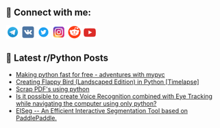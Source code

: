 ## 🔎 Connect with me:
[<img src="https://github.com/bullbesh/bullbesh/blob/main/images/Telegram.png" width="32" height="32" />](https://t.me/bullbesh)
[<img src="https://github.com/bullbesh/bullbesh/blob/main/images/VK.png" width="32" height="32" />](https://vk.com/bullbesh)
[<img src="https://github.com/bullbesh/bullbesh/blob/main/images/Twitter.png" width="32" height="32" />](https://twitter.com/bullbesh1)
[<img src="https://github.com/bullbesh/bullbesh/blob/main/images/Instagram.png" width="32" height="32" />](https://www.instagram.com/bullbesh)
[<img src="https://github.com/bullbesh/bullbesh/blob/main/images/Reddit.png" width="32" height="32" />](https://www.reddit.com/user/bullbesh)
[<img src="https://github.com/bullbesh/bullbesh/blob/main/images/YouTube.png" width="32" height="32" />](https://www.youtube.com/channel/UCtfjRs6uzgq5mfm8S06WTcg)

## 📕 Latest r/Python Posts
<!-- BLOG-POST-LIST:START -->
- [Making python fast for free - adventures with mypyc](https://www.reddit.com/r/Python/comments/xpamlp/making_python_fast_for_free_adventures_with_mypyc/)
- [Creating Flappy Bird &lpar;Landscaped Edition&rpar; in Python [Timelapse]](https://www.reddit.com/r/Python/comments/xp9sp7/creating_flappy_bird_landscaped_edition_in_python/)
- [Scrap PDF&#39;s using python](https://www.reddit.com/r/Python/comments/xp7n7x/scrap_pdfs_using_python/)
- [Is it possible to create Voice Recognition combined with Eye Tracking while navigating the computer using only python?](https://www.reddit.com/r/Python/comments/xp4u3t/is_it_possible_to_create_voice_recognition/)
- [EISeg -- An Efficient Interactive Segmentation Tool based on PaddlePaddle.](https://www.reddit.com/r/Python/comments/xp454u/eiseg_an_efficient_interactive_segmentation_tool/)
<!-- BLOG-POST-LIST:END -->
